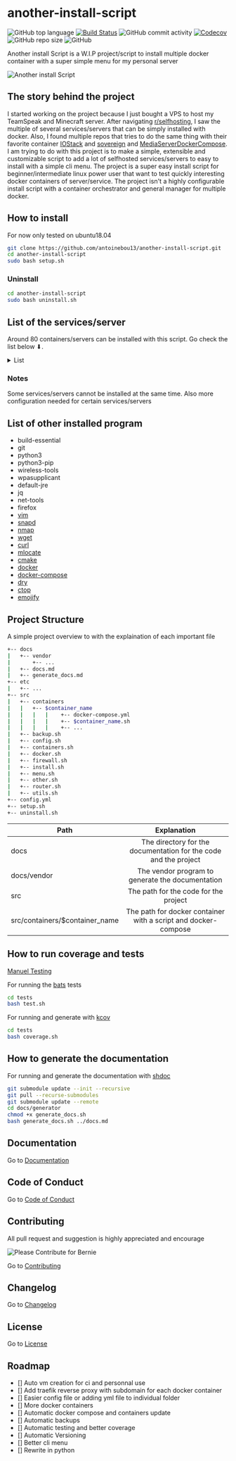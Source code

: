 # another-install-script

![GitHub top language](https://img.shields.io/github/languages/top/antoinebou13/another-install-script)
[![Build Status](https://travis-ci.com/antoinebou13/another-install-script.svg?token=MUq69udyyqAR24bsXgRq&branch=master)](https://travis-ci.com/antoinebou13/another-install-script)
![GitHub commit activity](https://img.shields.io/github/commit-activity/m/antoinebou13/another-install-script)
[![Codecov](https://codecov.io/gh/antoinebou13/another-install-script/branch/master/graph/badge.svg?token=FcTtxpEGhF)](https://codecov.io/gh/antoinebou13/another-install-script)
![GitHub repo size](https://img.shields.io/github/repo-size/antoinebou13/another-install-script)
![GitHub](https://img.shields.io/github/license/antoinebou13/another-install-script)

Another install Script is a W.I.P project/script to install multiple docker container with a super simple menu for my personal server

![Another install Script](docs/images/another-install-script.png)

## The story behind the project

I started working on the project because I just bought a VPS to host my TeamSpeak and Minecraft server.
After navigating [r/selfhosting](https://www.reddit.com/r/selfhosted), I saw the multiple of several services/servers that can be simply installed with docker. Also, I found multiple repos that tries to do the same thing with their favorite container [IOStack](https://github.com/gcgarner/IOTstack) and [sovereign](https://github.com/sovereign/sovereign) and [MediaServerDockerCompose](https://github.com/vaeyo/MediaServer-DockerComposeFiles). I am trying to do with this project is to make a simple, extensible and customizable script to add a lot of selfhosted services/servers to easy to install with a simple cli menu. The project is a super easy install script for beginner/intermediate linux power user that want to test quickly interesting docker containers of server/service. The project isn't a highly configurable install script with a container orchestrator and general manager for multiple docker.

## How to install

For now only tested on ubuntu18.04

```bash
git clone https://github.com/antoinebou13/another-install-script.git
cd another-install-script
sudo bash setup.sh
```

### Uninstall

```bash
cd another-install-script
sudo bash uninstall.sh
```

## List of the services/server

Around 80 containers/servers can be installed with this script.
Go check the list below ⬇.

<details>
<summary>List</summary>
<br>
Go to the <a href="https://drive.google.com/file/d/1s2Il9qeJdZj-NYnzfveIW-HfnRhwkce-/view?usp=sharing">Google Sheet</a>
</details>

### Notes

Some services/servers cannot be installed at the same time. Also more configuration needed for certain services/servers

## List of other installed program

- build-essential
- git
- python3
- python3-pip
- wireless-tools
- wpasupplicant
- default-jre
- jq
- net-tools
- firefox
- [vim](https://www.vim.org/)
- [snapd](https://snapcraft.io/)
- [nmap](https://nmap.org/)
- [wget](https://www.gnu.org/software/wget/)
- [curl](https://github.com/curl/curl)
- [mlocate](https://wiki.archlinux.org/index.php/Mlocate)
- [cmake](https://cmake.org/)
- [docker](https://www.docker.com/)
- [docker-compose](https://docs.docker.com/compose/)
- [dry](https://github.com/moncho/dry)
- [ctop](https://github.com/bcicen/ctop)
- [emojify](https://github.com/mrowa44/emojify)

## Project Structure

A simple project overview to with the explaination of each important file

```bash
+-- docs
|   +-- vendor
|       +-- ...
|   +-- docs.md
|   +-- generate_docs.md
+-- etc
|   +-- ...
+-- src
|   +-- containers
|   |   +-- $container_name
|   |   |   |    +-- docker-compose.yml
|   |   |   |    +-- $container_name.sh
|   |   |   |    +-- ...
|   +-- backup.sh
|   +-- config.sh
|   +-- containers.sh
|   +-- docker.sh
|   +-- firewall.sh
|   +-- install.sh
|   +-- menu.sh
|   +-- other.sh
|   +-- router.sh
|   +-- utils.sh
+-- config.yml
+-- setup.sh
+-- uninstall.sh
```

| Path                            |                           Explanation                            |
| ------------------------------- | :--------------------------------------------------------------: |
| docs                            | The directory for the documentation for the code and the project |
| docs/vendor                     |         The vendor program to generate the documentation         |
| src                             |              The path for the code for the project               |
| src/containers/\$container_name |  The path for docker container with a script and docker-compose  |

## How to run coverage and tests

[Manuel Testing](docs/TESTING.md)

For running the [bats](https://github.com/bats-core/bats-core) tests

```bash
cd tests
bash test.sh
```

For running and generate with [kcov](https://github.com/SimonKagstrom/kcov)

```bash
cd tests
bash coverage.sh
```

## How to generate the documentation

For running and generate the documentation with [shdoc](https://github.com/reconquest/shdoc)

```bash
git submodule update --init --recursive
git pull --recurse-submodules
git submodule update --remote
cd docs/generator
chmod +x generate_docs.sh
bash generate_docs.sh ../docs.md
```

## Documentation

Go to [Documentation](docs/docs.md)

## Code of Conduct

Go to [Code of Conduct](.github/CODE_OF_CONDUCT.md)

## Contributing

All pull request and suggestion is highly appreciated and encourage

![Please Contribute for Bernie](docs/images/contribution.png)

Go to [Contributing](.github/CONTRIBUTING.md)

## Changelog

Go to [Changelog](docs/CHANGELOG.md)

## License

Go to [License](.github/LICENSE)

## Roadmap

- [] Auto vm creation for ci and personnal use
- [] Add traefik reverse proxy with subdomain for each docker container
- [] Easier config file or adding yml file to individual folder
- [] More docker containers
- [] Automatic docker compose and containers update
- [] Automatic backups
- [] Automatic testing and better coverage
- [] Automatic Versioning
- [] Better cli menu
- [] Rewrite in python

